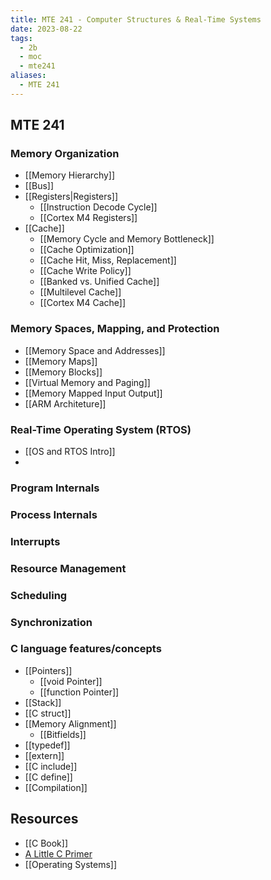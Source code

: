 ```yaml
---
title: MTE 241 - Computer Structures & Real-Time Systems
date: 2023-08-22
tags:
  - 2b
  - moc
  - mte241
aliases:
  - MTE 241
---
```

## MTE 241

### Memory Organization
- [[Memory Hierarchy]]
- [[Bus]]
- [[Registers|Registers]]
	- [[Instruction Decode Cycle]]
	- [[Cortex M4 Registers]]
- [[Cache]]
	- [[Memory Cycle and Memory Bottleneck]]
	- [[Cache Optimization]]
	- [[Cache Hit, Miss, Replacement]]
	- [[Cache Write Policy]]
	- [[Banked vs. Unified Cache]]
	- [[Multilevel Cache]]
	- [[Cortex M4 Cache]]
### Memory Spaces, Mapping, and Protection
- [[Memory Space and Addresses]]
- [[Memory Maps]]
- [[Memory Blocks]]
- [[Virtual Memory and Paging]]
- [[Memory Mapped Input Output]]
- [[ARM Architeture]]
### Real-Time Operating System (RTOS)
- [[OS and RTOS Intro]]
- 

### Program Internals

### Process Internals

### Interrupts

### Resource Management

### Scheduling

### Synchronization

### C language features/concepts
- [[Pointers]]
	- [[void Pointer]]
	- [[function Pointer]]
- [[Stack]]
- [[C struct]]
- [[Memory Alignment]]
	- [[Bitfields]]
- [[typedef]]
- [[extern]]
- [[C include]]
- [[C define]]
- [[Compilation]]

## Resources
- [[C Book]]
- [A Little C Primer](https://en.wikibooks.org/wiki/A_Little_C_Primer)
- [[Operating Systems]]
